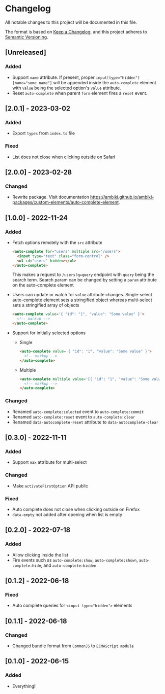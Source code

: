 # Changelog

All notable changes to this project will be documented in this file.

The format is based on [Keep a Changelog](https://keepachangelog.com/en/1.0.0/),
and this project adheres to [Semantic Versioning](https://semver.org/spec/v2.0.0.html).

## [Unreleased]

### Added

- Support `name` attribute. If present, proper `input[type="hidden"][name="some_name"]` will be appended inside the
  `auto-complete` element with `value` being the selected option's `value` attribute.
- Reset `auto-complete` when parent `form` element fires a `reset` event.

## [2.0.1] - 2023-03-02

### Added

- Export `types` from `index.ts` file

### Fixed

- List does not close when clicking outside on Safari

## [2.0.0] - 2023-02-28

### Changed

- Rewrite package. Visit documentation https://ambiki.github.io/ambiki-packages/custom-elements/auto-complete-element.

## [1.0.0] - 2022-11-24

### Added

- Fetch options remotely with the `src` attribute

  ```html
  <auto-complete for="users" multiple src="/users">
    <input type="text" class="form-control" />
    <ul id="users" hidden></ul>
  </auto-complete>
  ```

  This makes a request to `/users?q=query` endpoint with `query` being the search term. Search param can be changed by
  setting a `param` attribute on the auto-complete element

- Users can update or watch for `value` attribute changes. Single-select auto-complete element sets a stringified object
  whereas multi-select sets a stringified array of objects

  ```html
  <auto-complete value='{ "id": "1", "value": "Some value" }'>
    <!-- markup -->
  </auto-complete>
  ```

- Support for initially selected options

  - Single

    ```html
    <auto-complete value='{ "id": "1", "value": "Some value" }'>
      <!-- markup -->
    </auto-complete>
    ```

  - Multiple
    ```html
    <auto-complete multiple value='[{ "id": "1", "value": "Some value" }, { "id": "2", "value": "Another value" }]'>
      <!-- markup -->
    </auto-complete>
    ```

### Changed

- Renamed `auto-complete:selected` event to `auto-complete:commit`
- Renamed `auto-complete:reset` event to `auto-complete:clear`
- Renamed `data-autocomplete-reset` attribute to `data-autocomplete-clear`

## [0.3.0] - 2022-11-11

### Added

- Support `max` attribute for multi-select

### Changed

- Make `activateFirstOption` API public

### Fixed

- Auto complete does not close when clicking outside on Firefox
- `data-empty` not added after opening when list is empty

## [0.2.0] - 2022-07-18

### Added

- Allow clicking inside the list
- Fire events such as `auto-complete:show`, `auto-complete:shown`, `auto-complete:hide`, and `auto-complete:hidden`

## [0.1.2] - 2022-06-18

### Fixed

- Auto complete queries for `<input type="hidden">` elements

## [0.1.1] - 2022-06-18

### Changed

- Changed bundle format from `CommonJS` to `ECMAScript module`

## [0.1.0] - 2022-06-15

### Added

- Everything!
